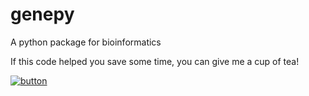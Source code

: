 # genepy
A python package for bioinformatics


If this code helped you save some time, you can give me a cup of tea!


[![button](https://www.paypalobjects.com/en_US/i/btn/btn_donateCC_LG.gif)](https://paypal.me/amirrouh)
